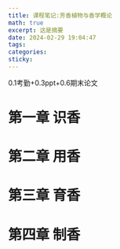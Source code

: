 ```yaml
---
title: 课程笔记:芳香植物与香学概论
math: true
excerpt: 这是摘要
date: 2024-02-29 19:04:47
tags:
categories:
sticky:
---
```

0.1考勤+0.3ppt+0.6期末论文

# 第一章 识香

# 第二章 用香

# 第三章 育香

# 第四章 制香






































